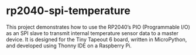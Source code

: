 # rp2040-spi-temperature

This project demonstrates how to use the RP2040’s PIO (Programmable I/O) as an SPI slave to transmit internal temperature sensor data to a master device. It is designed for the Tiny Tapeout 6 board, written in MicroPython, and developed using Thonny IDE on a Raspberry Pi.
